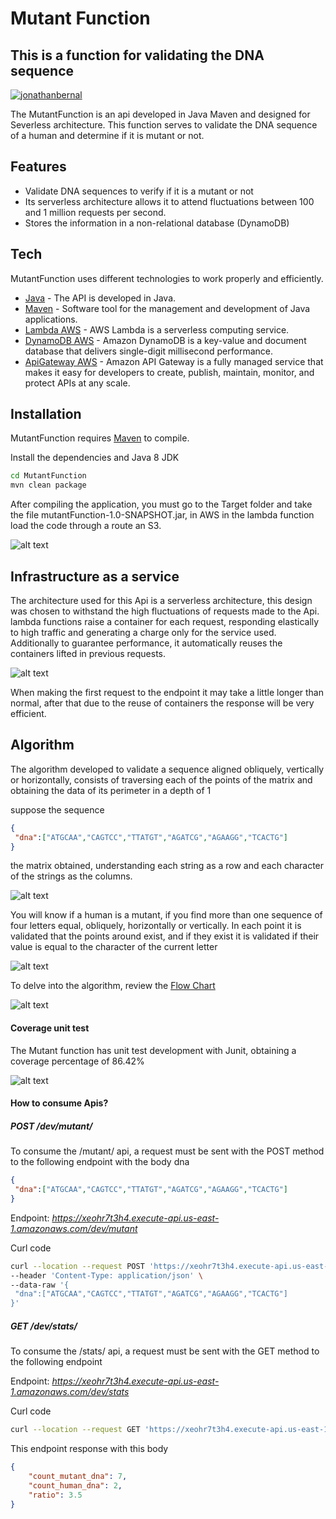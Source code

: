 # Mutant Function
## This is a function for validating the DNA sequence

[![jonathanbernal](https://imagesbucket-mutantfunction.s3.amazonaws.com/firma.png)](https://www.linkedin.com/in/jonathan-camilo-bernal-aldana-542507146/)


The MutantFunction is an api developed in Java Maven and designed for Severless architecture. This function serves to validate the DNA sequence of a human and determine if it is mutant or not.

## Features

- Validate DNA sequences to verify if it is a mutant or not
- Its serverless architecture allows it to attend fluctuations between 100 and 1 million requests per second.
- Stores the information in a non-relational database (DynamoDB)



## Tech

MutantFunction uses different technologies to work properly and efficiently.

- [Java] - The API is developed in Java.
- [Maven] - Software tool for the management and development of Java applications.
- [Lambda AWS] - AWS Lambda is a serverless computing service.
- [DynamoDB AWS] - Amazon DynamoDB is a key-value and document database that delivers single-digit millisecond performance.
- [ApiGateway AWS] - Amazon API Gateway is a fully managed service that makes it easy for developers to create, publish, maintain, monitor, and protect APIs at any scale.


## Installation

MutantFunction requires [Maven](https://maven.apache.org/download.cgi) to compile.

Install the dependencies and Java 8 JDK

```sh
cd MutantFunction
mvn clean package
```

After compiling the application, you must go to the Target folder and take the file mutantFunction-1.0-SNAPSHOT.jar, in AWS in the lambda function load the code through a route an S3.

![alt text](https://imagesbucket-mutantfunction.s3.amazonaws.com/Code.PNG)



## Infrastructure as a service

The architecture used for this Api is a serverless architecture, this design was chosen to withstand the high fluctuations of requests made to the Api. lambda functions raise a container for each request, responding elastically to high traffic and generating a charge only for the service used. Additionally to guarantee performance, it automatically reuses the containers lifted in previous requests.

![alt text](https://imagesbucket-mutantfunction.s3.amazonaws.com/Arquitectura.jpg)

When making the first request to the endpoint it may take a little longer than normal, after that due to the reuse of containers the response will be very efficient.



## Algorithm
The algorithm developed to validate a sequence aligned obliquely, vertically or horizontally, consists of traversing each of the points of the matrix and obtaining the data of its perimeter in a depth of 1

suppose the sequence

```json
{
 "dna":["ATGCAA","CAGTCC","TTATGT","AGATCG","AGAAGG","TCACTG"]
}
```
the matrix obtained, understanding each string as a row and each character of the strings as the columns.

![alt text](https://imagesbucket-mutantfunction.s3.amazonaws.com/Matriz.png)

You will know if a human is a mutant, if you find more than one sequence of four letters equal, obliquely, horizontally or vertically.
In each point it is validated that the points around exist, and if they exist it is validated if their value is equal to the character of the current letter

![alt text](https://imagesbucket-mutantfunction.s3.amazonaws.com/Sobrepuesto.png)

To delve into the algorithm, review the [Flow Chart](https://drive.google.com/file/d/1xoIfUIeauYrWY5zouzVlENaCVeUOyvxX/view?usp=sharing)


![alt text](https://imagesbucket-mutantfunction.s3.amazonaws.com/Diagrama+de+flujo.jpg)

#### Coverage unit test

The Mutant function has unit test development with Junit, obtaining a coverage percentage of 86.42%

![alt text](https://imagesbucket-mutantfunction.s3.amazonaws.com/Coverage.PNG)

#### How to consume Apis?

##### POST /dev/mutant/


To consume the /mutant/ api, a request must be sent with the POST method to the following endpoint with the body dna

```json
{
 "dna":["ATGCAA","CAGTCC","TTATGT","AGATCG","AGAAGG","TCACTG"]
}
```

Endpoint: *https://xeohr7t3h4.execute-api.us-east-1.amazonaws.com/dev/mutant*

Curl code

```sh
curl --location --request POST 'https://xeohr7t3h4.execute-api.us-east-1.amazonaws.com/dev/mutant' \
--header 'Content-Type: application/json' \
--data-raw '{
 "dna":["ATGCAA","CAGTCC","TTATGT","AGATCG","AGAAGG","TCACTG"]
}'
```

##### GET /dev/stats/


To consume the /stats/ api, a request must be sent with the GET method to the following endpoint

Endpoint: *https://xeohr7t3h4.execute-api.us-east-1.amazonaws.com/dev/stats*

Curl code

```sh
curl --location --request GET 'https://xeohr7t3h4.execute-api.us-east-1.amazonaws.com/dev/stats'
```

This endpoint response with this body

```json
{
    "count_mutant_dna": 7,
    "count_human_dna": 2,
    "ratio": 3.5
}
```

   [Java]: <https://www.java.com/es/download/help/java8_es.html>
   [Maven]: <https://maven.apache.org/guides/getting-started/maven-in-five-minutes.html>
   [Lambda AWS]: <https://aws.amazon.com/es/lambda/features/>
   [DynamoDB AWS]: <https://aws.amazon.com/dynamodb/>
   [ApiGateway AWS]: <https://aws.amazon.com/es/api-gateway/>
   

